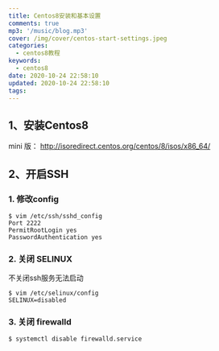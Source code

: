 ```yaml
---
title: Centos8安装和基本设置
comments: true
mp3: '/music/blog.mp3'
cover: /img/cover/centos-start-settings.jpeg
categories:
  - centos8教程
keywords:
  - centos8
date: 2020-10-24 22:58:10
updated: 2020-10-24 22:58:10
tags:
---
```


## 1、安装Centos8
mini 版： http://isoredirect.centos.org/centos/8/isos/x86_64/

## 2、开启SSH
### 1. 修改config
``` 
$ vim /etc/ssh/sshd_config
Port 2222
PermitRootLogin yes
PasswordAuthentication yes
```
### 2. 关闭 SELINUX
不关闭ssh服务无法启动
``` 
$ vim /etc/selinux/config
SELINUX=disabled
```
### 3. 关闭 firewalld
``` 
$ systemctl disable firewalld.service
```


